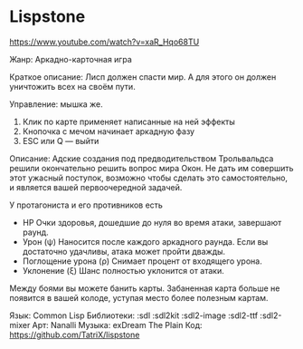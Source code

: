 # Lispstone

https://www.youtube.com/watch?v=xaR_Hqo68TU

Жанр: Аркадно-карточная игра

Краткое описание: Лисп должен спасти мир. А для этого он должен уничтожить всех на своём пути.

Управление: мышка же.
1) Клик по карте применяет написанные на ней эффекты
2) Кнопочка с мечом начинает аркадную фазу
3) ESC или Q — выйти

Описание: Адские создания под предводительством Трольвальдса решили
окончательно решить вопрос мира Окон.  Не дать им совершить этот
ужасный поступок, возможно чтобы сделать это самостоятельно, и
является вашей первоочередной задачей.

У протагониста и его противников есть
* HP
  Очки здоровья, дошедшие до нуля во время атаки, завершают раунд.
* Урон (ψ)
  Наносится после каждого аркадного раунда. Если вы достаточно удачливы, атака может пройти дважды.
* Поглощение урона (ρ)
  Снимает процент от входящего урона.
* Уклонение (ξ)
  Шанс полностью уклонится от атаки.

Между боями вы можете банить карты. Забаненная карта больше не
появится в вашей колоде, уступая место более полезным картам.

Язык: Common Lisp
Библиотеки: :sdl :sdl2kit :sdl2-image :sdl2-ttf :sdl2-mixer
Арт: Nanalli
Музыка: exDream The Plain
Код: https://github.com/TatriX/lispstone
